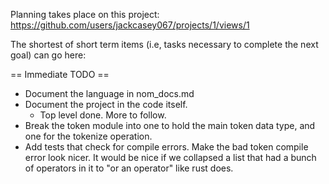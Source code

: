 
Planning takes place on this project: https://github.com/users/jackcasey067/projects/1/views/1

The shortest of short term items (i.e, tasks necessary to complete the next goal) 
can go here:

== Immediate TODO ==

- Document the language in nom_docs.md
- Document the project in the code itself.
  - Top level done. More to follow.
- Break the token module into one to hold the main token data type, and one for the tokenize operation.
- Add tests that check for compile errors. Make the bad token compile error look nicer. It would be nice if we collapsed
  a list that had a bunch of operators in it to "or an operator" like rust does.
